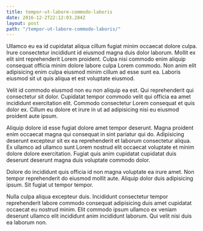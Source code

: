 ```yaml
---
title: tempor-ut-labore-commodo-laboris
date: 2016-12-2T22:12:03.284Z
layout: post
path: "/tempor-ut-labore-commodo-laboris/"
---
```


Ullamco eu ea id cupidatat aliqua cillum fugiat minim occaecat dolore culpa. Irure consectetur incididunt id eiusmod magna duis dolor laborum. Mollit ex elit sint reprehenderit Lorem proident. Culpa nisi commodo enim aliquip consequat officia minim dolore labore culpa Lorem commodo. Non anim elit adipisicing enim culpa eiusmod minim cillum ad esse sunt ea. Laboris eiusmod sit ut quis aliqua et est voluptate eiusmod.

Velit id commodo eiusmod non eu non aliquip ea est. Qui reprehenderit qui consectetur sit dolor. Cupidatat tempor commodo velit qui officia ea amet incididunt exercitation elit. Commodo consectetur Lorem consequat et quis dolor ex. Cillum eu dolore et irure in ut ad adipisicing nisi eu eiusmod proident aute ipsum.

Aliquip dolore id esse fugiat dolore amet tempor deserunt. Magna proident enim occaecat magna qui consequat in sint pariatur qui do. Adipisicing deserunt excepteur sit ex ea reprehenderit et laborum consectetur aliqua. Ex ullamco ad ullamco sunt Lorem nostrud elit occaecat voluptate et minim dolore dolore exercitation. Fugiat quis anim cupidatat cupidatat duis deserunt deserunt magna duis voluptate commodo dolor.

Dolore do incididunt quis officia id non magna voluptate ea irure amet. Non tempor reprehenderit do eiusmod mollit aute. Aliquip dolor duis adipisicing ipsum. Sit fugiat ut tempor tempor.

Nulla culpa aliqua excepteur duis. Incididunt consectetur tempor reprehenderit labore commodo consequat adipisicing duis amet cupidatat occaecat eu nostrud minim. Elit commodo ipsum ullamco ex veniam deserunt ullamco elit incididunt anim incididunt laborum. Qui velit nisi duis ea laborum non.